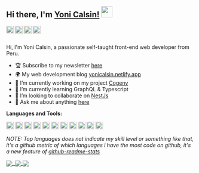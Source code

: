## Hi there, I'm [Yoni Calsin!](https://yonicalsin.netlify.app/) <img src="https://raw.githubusercontent.com/syedareehaquasar/syedareehaquasar/master/gifs/Hi.gif" width="30px">

<a href="https://codesandbox.io/u/yonicalsin" target="blank">
  <img align="left" alt="Yoni Calsin | CodeSandbox" width="20px" src="https://cdn.svgporn.com/logos/codesandbox.svg" />
</a>
<a href="https://twitter.com/yonicalsin" target="blank">
  <img align="left" alt="Yoni Calsin | Twitter" width="21px" src="https://cdn.svgporn.com/logos/twitter.svg" />
</a>
<a href="http://instagram.com/yoni_calsin" target="blank">
  <img align="left" alt="Yoni Calsin | Instagram" width="21px" src="https://image.flaticon.com/icons/svg/733/733558.svg" />
</a>
<a href="http://medium.com/yonicalsin" target="blank">
  <img align="left" alt="Yoni Calsin | Medium" width="21px" src="https://cdn.svgporn.com/logos/medium.svg" />
</a>

<br />
<br />

Hi, I'm Yoni Calsin, a passionate self-taught front-end web developer from Peru.
<br />

- 🏆 Subscribe to my newsletter [here](https://yonicalsin.netlify.app/contacto/)
- 🌍 My web development blog [yonicalsin.netlify.app](http://yonicalsin.netlify.app/)
- 🔭 I’m currently working on my project [Cogenv](https://github.com/yonicalsin/cogenv)
- 🌱 I’m currently learning GraphQL & Typescript
- 👯 I’m looking to collaborate on [NestJs](https://github.com/nestjs/nest)
- 💬 Ask me about anything [here](https://github.com/yonicalsin/yonicalsin/issues)

**Languages and Tools:**

<code><img height="20" src="https://cdn.svgporn.com/logos/javascript.svg"></code>
<code><img height="20" src="https://cdn.svgporn.com/logos/typescript-icon.svg"></code>
<code><img height="20" src="https://cdn.svgporn.com/logos/react.svg"></code>
<code><img height="20" src="https://cdn.svgporn.com/logos/graphql.svg"></code>
<code><img height="20" src="https://cdn.svgporn.com/logos/nodejs-icon.svg"></code>
<code><img height="20" src="https://cdn.svgporn.com/logos/nextjs.svg"></code>
<code><img height="20" src="https://cdn.svgporn.com/logos/nestjs.svg"></code>
<code><img height="20" src="https://cdn.svgporn.com/logos/go.svg"></code>
<code><img height="20" src="https://cdn.svgporn.com/logos/gatsby.svg"></code>
<code><img height="20" src="https://cdn.svgporn.com/logos/php.svg"></code>
<code><img height="20" src="https://cdn.svgporn.com/logos/laravel.svg"></code>

_NOTE: Top languages does not indicate my skill level or something like that, it's a github metric of which languages i have the most code on github, it's a new feature of [github-readme-stats](https://github.com/anuraghazra/github-readme-stats)_

<a href="https://github.com/yonicalsin">
  <img align="center" src="https://github-readme-stats.vercel.app/api/top-langs/?username=yonicalsin&layout=compact&theme=radical" />
</a>
<a href="https://github.com/yonicalsin">
  <img align="center" src="https://github-readme-stats.vercel.app/api?username=yonicalsin&show_icons=true&theme=radical&line_height=27" alt="" />
</a>

<a href="https://github.com/nestjs/nest">
  <img align="center" src="https://github-readme-stats.vercel.app/api/pin/?username=nestjs&repo=nest&theme=radical" />
</a>    
<a href="https://github.com/react-hook-form/react-hook-form">
  <img align="center" src="https://github-readme-stats.vercel.app/api/pin/?username=react-hook-form&repo=react-hook-form&theme=radical" />
</a>
